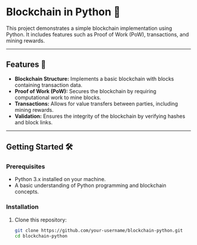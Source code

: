 # Blockchain in Python 🧱

This project demonstrates a simple blockchain implementation using Python. It includes features such as Proof of Work (PoW), transactions, and mining rewards.

---

## Features 🚀

- **Blockchain Structure:** Implements a basic blockchain with blocks containing transaction data.
- **Proof of Work (PoW):** Secures the blockchain by requiring computational work to mine blocks.
- **Transactions:** Allows for value transfers between parties, including mining rewards.
- **Validation:** Ensures the integrity of the blockchain by verifying hashes and block links.

---

## Getting Started 🛠️

### Prerequisites
- Python 3.x installed on your machine.
- A basic understanding of Python programming and blockchain concepts.

### Installation

1. Clone this repository:
   ```bash
   git clone https://github.com/your-username/blockchain-python.git
   cd blockchain-python
